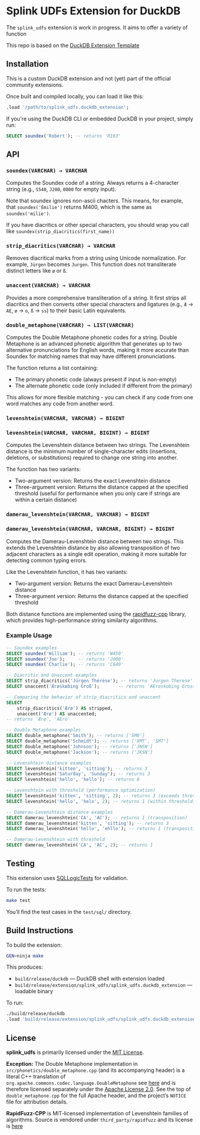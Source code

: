 # Splink UDFs Extension for DuckDB

The `splink_udfs` extension is work in progress. It aims to offer a variety of function



This repo is based on the [DuckDB Extension Template](https://github.com/duckdb/extension-template)
## Installation

This is a custom DuckDB extension and not (yet) part of the official community extensions.

Once built and compiled locally, you can load it like this:

```sql
.load '/path/to/splink_udfs.duckdb_extension';
```

If you're using the DuckDB CLI or embedded DuckDB in your project, simply run:

```sql
SELECT soundex('Robert'); -- returns 'R163'
```

## API

### `soundex(VARCHAR) → VARCHAR`

Computes the Soundex code of a string. Always returns a 4-character string (e.g., `S540`, `J200`, `0000` for empty input).

Note that soundex ignores non-ascii chacters.  This means, for example, that `soundex('Émilie')` returns M400, which is the same as `soundex('milie')`.

If you have diacritics or other special characters, you should wrap you call like `soundex(strip_diacritics(first_name))`

### `strip_diacritics(VARCHAR) → VARCHAR`

Removes diacritical marks from a string using Unicode normalization. For example, `Jürgen` becomes `Jurgen`. This function does not transliterate distinct letters like `ø` or `ß`.

### `unaccent(VARCHAR) → VARCHAR`

Provides a more comprehensive transliteration of a string. It first strips all diacritics and then converts other special characters and ligatures (e.g., `Æ` → `AE`, `ø` → `o`, `ß` → `ss`) to their basic Latin equivalents.

### `double_metaphone(VARCHAR) → LIST(VARCHAR)`

Computes the Double Metaphone phonetic codes for a string. Double Metaphone is an advanced phonetic algorithm that generates up to two alternative pronunciations for English words, making it more accurate than Soundex for matching names that may have different pronunciations.

The function returns a list containing:
- The primary phonetic code (always present if input is non-empty)
- The alternate phonetic code (only included if different from the primary)

This allows for more flexible matching - you can check if any code from one word matches any code from another word.

### `levenshtein(VARCHAR, VARCHAR) → BIGINT`
### `levenshtein(VARCHAR, VARCHAR, BIGINT) → BIGINT`

Computes the Levenshtein distance between two strings. The Levenshtein distance is the minimum number of single-character edits (insertions, deletions, or substitutions) required to change one string into another.

The function has two variants:
- Two-argument version: Returns the exact Levenshtein distance
- Three-argument version: Returns the distance capped at the specified threshold (useful for performance when you only care if strings are within a certain distance)

### `damerau_levenshtein(VARCHAR, VARCHAR) → BIGINT`
### `damerau_levenshtein(VARCHAR, VARCHAR, BIGINT) → BIGINT`

Computes the Damerau-Levenshtein distance between two strings. This extends the Levenshtein distance by also allowing transposition of two adjacent characters as a single edit operation, making it more suitable for detecting common typing errors.

Like the Levenshtein function, it has two variants:
- Two-argument version: Returns the exact Damerau-Levenshtein distance
- Three-argument version: Returns the distance capped at the specified threshold

Both distance functions are implemented using the [rapidfuzz-cpp](https://github.com/rapidfuzz/rapidfuzz-cpp) library, which provides high-performance string similarity algorithms.

### Example Usage

```sql
-- Soundex examples
SELECT soundex('William'); -- returns 'W450'
SELECT soundex('Joe');     -- returns 'J000'
SELECT soundex('Charlie'); -- returns 'C640'

-- Diacritic and Unaccent examples
SELECT strip_diacritics('Jürgen Thérèse'); -- returns 'Jurgen Therese'
SELECT unaccent('Ærøskøbing Groß');       -- returns 'AEroskobing Gross'

-- Comparing the behavior of strip_diacritics and unaccent
SELECT
    strip_diacritics('Ærø') AS stripped,
    unaccent('Ærø') AS unaccented;
-- returns 'Ærø', 'AEro'

-- Double Metaphone examples
SELECT double_metaphone('Smith'); -- returns ['SM0']
SELECT double_metaphone('Schmidt'); -- returns ['XMT', 'SMT']
SELECT double_metaphone('Johnson'); -- returns ['JNSN']
SELECT double_metaphone('Jackson'); -- returns ['JKSN']

-- Levenshtein distance examples
SELECT levenshtein('kitten', 'sitting'); -- returns 3
SELECT levenshtein('Saturday', 'Sunday'); -- returns 3
SELECT levenshtein('hello', 'hello'); -- returns 0

-- Levenshtein with threshold (performance optimization)
SELECT levenshtein('kitten', 'sitting', 2); -- returns 3 (exceeds threshold)
SELECT levenshtein('hello', 'helo', 2); -- returns 1 (within threshold)

-- Damerau-Levenshtein distance examples
SELECT damerau_levenshtein('CA', 'AC'); -- returns 1 (transposition)
SELECT damerau_levenshtein('kitten', 'sitting'); -- returns 3
SELECT damerau_levenshtein('hello', 'ehllo'); -- returns 1 (transposition)

-- Damerau-Levenshtein with threshold
SELECT damerau_levenshtein('CA', 'AC', 2); -- returns 1
```

## Testing

This extension uses [SQLLogicTests](https://duckdb.org/dev/sqllogictest/intro.html) for validation.

To run the tests:

```bash
make test
```

You’ll find the test cases in the `test/sql/` directory.

## Build Instructions

To build the extension:

```bash
GEN=ninja make
```

This produces:

* `build/release/duckdb` — DuckDB shell with extension loaded
* `build/release/extension/splink_udfs/splink_udfs.duckdb_extension` — loadable binary

To run:

```bash
./build/release/duckdb
.load 'build/release/extension/splink_udfs/splink_udfs.duckdb_extension'
```

## License

**splink_udfs** is primarily licensed under the [MIT License](LICENSE).



**Exception:**
The Double Metaphone implementation in `src/phonetics/double_metaphone.cpp` (and its accompanying header) is a literal C++ translation of `org.apache.commons.codec.language.DoubleMetaphone` see [here](https://javadoc.io/doc/commons-codec/commons-codec/1.6/org/apache/commons/codec/language/DoubleMetaphone.html) and is therefore licensed separately under the [Apache License 2.0](LICENSE-APACHE). See the top of `double_metaphone.cpp` for the full Apache header, and the project’s `NOTICE` file for attribution details.


**RapidFuzz‑CPP** is MIT‑licensed implementation of Levenshtein families of algorithms.  Source is vendored under `third_party/rapidfuzz` and its license is [here](LICENSE_RAPIDFUZZ)